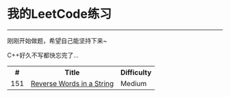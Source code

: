 #	我的LeetCode练习
---
刚刚开始做题，希望自己能坚持下来~

C++好久不写都快忘完了...

<table>
<tr>
<th>#</th>
<th>Title</th>
<th>Difficulty</th>
</tr>
<tr>
<td>151</td>
<td><a href="./src/Reverse_Words_in_a_String/README.md">Reverse Words in a String</a></td>
<td>Medium</td>
</tr>
</table>